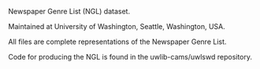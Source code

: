 Newspaper Genre List (NGL) dataset.

Maintained at University of Washington, Seattle, Washington, USA.

All files are complete representations of the Newspaper Genre List. 

Code for producing the NGL is found in the uwlib-cams/uwlswd repository.



  